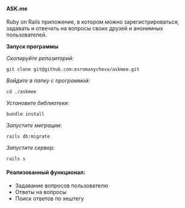#### ASK.me  
Ruby on Rails приложение, в котором можно зарегистрироваться, задавать и отвечать на вопросы своих друзей и анонимных пользователей.

**Запуск программы**

*Скопируйте репозиторий:*
```
git clone git@github.com:esromanycheva/askmee.git
```

*Войдите в папку с программой:*
```
cd ./askmee
```

*Установите библиотеки:*
```
bundle install
```
 
*Запустите миграции:*
```
rails db:migrate
```
*Запустите сервер:*
```
rails s
```

#### Реализованный функционал:
- Задавание вопросов пользователю
- Ответы на вопросы
- Поиск ответов по хештегу
